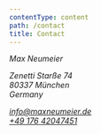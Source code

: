 ```yaml
---
contentType: content
path: /contact
title: Contact
---
```

<div class="container container__narrow text__center">
    <address>
        <p>Max Neumeier</p>
        <p>Zenetti Starße 74<br>
        80337 München<br>
        Germany</p>
        <p><a href="mailto:info@maxneumeier.de">info@maxneumeier.de</a><br>
        <a href="tel:+4917642047451">+49 176 42047451</a></p>
    </address>
</div>
